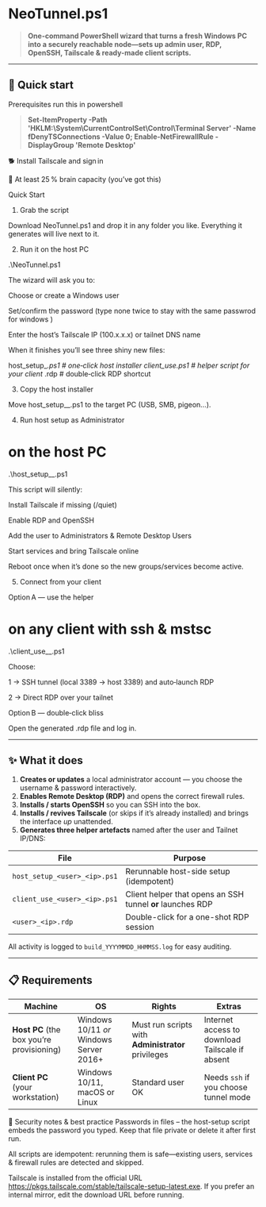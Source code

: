# NeoTunnel.ps1

> **One-command PowerShell wizard that turns a fresh Windows PC into a securely reachable node—sets up admin user, RDP, OpenSSH, Tailscale & ready-made client scripts.**

---

## 🚀 Quick start

Prerequisites
run this in powershell

>**Set-ItemProperty -Path 'HKLM:\System\CurrentControlSet\Control\Terminal Server' -Name fDenyTSConnections -Value 0; Enable-NetFirewallRule -DisplayGroup 'Remote Desktop'**


🐕 Install Tailscale and sign in

🧠 At least 25 % brain capacity (you’ve got this)

Quick Start

1. Grab the script

Download NeoTunnel.ps1 and drop it in any folder you like. Everything it generates will live next to it.

2. Run it on the host PC

.\NeoTunnel.ps1

The wizard will ask you to:

Choose or create a Windows user

Set/confirm the password (type none twice to stay with the same passwrod for windows )

Enter the host’s Tailscale IP (100.x.x.x) or tailnet DNS name

When it finishes you’ll see three shiny new files:

host_setup_<user>_<ip>.ps1     # one‑click host installer
client_use_<user>_<ip>.ps1     # helper script for your client
<user>_<ip>.rdp                # double‑click RDP shortcut

3. Copy the host installer

Move host_setup_<user>_<ip>.ps1 to the target PC (USB, SMB, pigeon…).

4. Run host setup as Administrator

# on the host PC
.\host_setup_<user>_<ip>.ps1

This script will silently:

Install Tailscale if missing (/quiet)

Enable RDP and OpenSSH

Add the user to Administrators & Remote Desktop Users

Start services and bring Tailscale online

Reboot once when it’s done so the new groups/services become active.

5. Connect from your client

Option A — use the helper

# on any client with ssh & mstsc
.\client_use_<user>_<ip>.ps1

Choose:

1 → SSH tunnel (local 3389 → host 3389) and auto‑launch RDP

2 → Direct RDP over your tailnet

Option B — double‑click bliss

Open the generated .rdp file and log in.

---

## ✨ What it does

1. **Creates or updates** a local administrator account ­— you choose the username & password interactively.  
2. **Enables Remote Desktop (RDP)** and opens the correct firewall rules.  
3. **Installs / starts OpenSSH** so you can SSH into the box.  
4. **Installs / revives Tailscale** (or skips if it’s already installed) and brings the interface *up* unattended.  
5. **Generates three helper artefacts** named after the user and Tailnet IP/DNS:

| File | Purpose |
|------|---------|
| `host_setup_<user>_<ip>.ps1` | Rerunnable host-side setup (idempotent) |
| `client_use_<user>_<ip>.ps1` | Client helper that opens an SSH tunnel **or** launches RDP |
| `<user>_<ip>.rdp` | Double-click for a one-shot RDP session |

All activity is logged to `build_YYYYMMDD_HHMMSS.log` for easy auditing.

---

## 📋 Requirements

| Machine | OS | Rights | Extras |
|---------|----|--------|--------|
| **Host PC** (the box you’re provisioning) | Windows 10/11 *or* Windows Server 2016+ | Must run scripts with **Administrator** privileges | Internet access to download Tailscale if absent |
| **Client PC** (your workstation) | Windows 10/11, macOS or Linux | Standard user OK | Needs `ssh` if you choose tunnel mode |


🔐 Security notes & best practice
Passwords in files – the host-setup script embeds the password you typed.
Keep that file private or delete it after first run.

All scripts are idempotent: rerunning them is safe—existing users, services & firewall rules are detected and skipped.

Tailscale is installed from the official URL https://pkgs.tailscale.com/stable/tailscale-setup-latest.exe.
If you prefer an internal mirror, edit the download URL before running.
